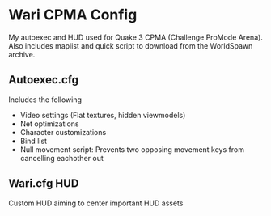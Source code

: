 # Wari CPMA Config
My autoexec and HUD used for Quake 3 CPMA (Challenge ProMode Arena). Also includes maplist and quick script to download from the WorldSpawn archive.

## Autoexec.cfg
Includes the following
- Video settings (Flat textures, hidden viewmodels)
- Net optimizations
- Character customizations
- Bind list
- Null movement script: Prevents two opposing movement keys from cancelling eachother out

## Wari.cfg HUD
Custom HUD aiming to center important HUD assets
